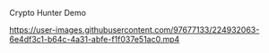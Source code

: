 Crypto Hunter
Demo



https://user-images.githubusercontent.com/97677133/224932063-6e4df3c1-b64c-4a31-abfe-f1f037e51ac0.mp4


